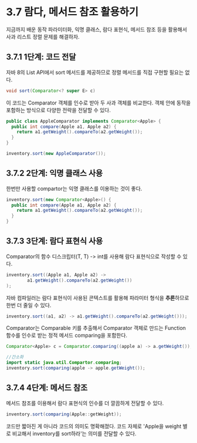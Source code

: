 # 3.7 람다, 메서드 참조 활용하기

지금까지 배운 동작 파라미터화, 익명 클래스, 람다 표현식, 메서드 참조 등을 활용해서 사과 리스트 정렬 문제를 해결하자.

## 3.7.1 1단계: 코드 전달

자바 8의 List API에서 sort 메서드를 제공하므로 정렬 메서드를 직접 구현할 필요는 없다.

```java
void sort(Comparator<? super E> c)
```

이 코드는 Comparator 객체를 인수로 받아 두 사과 객체를 비교한다.
객체 안에 동작을 포함하는 방식으로 다양한 전략을 전달할 수 있다.

```java
public class AppleComparator implements Comparator<Apple> {
  public int compare(Apple a1, Apple a2) {
    return a1.getWeight().compareTo(a2.getWeight());
  }
}

inventory.sort(new AppleComparator());
```


## 3.7.2 2단계: 익명 클래스 사용

한번만 사용할 compartor는 익명 클래스를 이용하는 것이 좋다.

```java
inventory.sort(new Comparator<Apple>() {
  public int compare(Apple a1, Apple a2) {
    return a1.getWeight().compareTo(a2.getWeight());
  }
}
```

## 3.7.3 3단계: 람다 표현식 사용
Comparator의 함수 디스크립터(T, T) -> int를 사용해 람다 표현식으로 작성할 수 있다.

```java
inventory.sort((Apple a1, Apple a2) -> 
        a1.getWeight().compareTo(a2.getWeight())
);
```

자바 컴파일러는 람다 표현식이 사용된 콘텍스트를 활용해 파라미터 형식을 **추론**하므로 한번 더 줄일 수 있다.

```java
inventory.sort((a1, a2) -> a1.getWeight().compareTo(a2.getWeight()));
```

Comparator는 Comparable 키를 추출해서 Comparator 객체로 만드는 Function 함수를 인수로 받는 정적 메서드 comparing을 포함한다.
```java
Comparator<Apple> c = Comparator.comparing((apple a) -> a.getWeight());

//간소화
import static java.util.Compartor.comparing;
inventory.sort(comparing(apple -> apple.getWeight());
```

## 3.7.4 4단계: 메서드 참조
메서드 참조를 이용해서 람다 표현식의 인수를 더 깔끔하게 전달할 수 있다.
```java
inventory.sort(comparing(Apple::getWeight));
```
코드만 짧아진 게 아니라 코드의 의미도 명확해졌다.
코드 자체로 'Apple을 weight 별로 비교해서 inventory를 sort하라'는 의미를 전달할 수 있다.